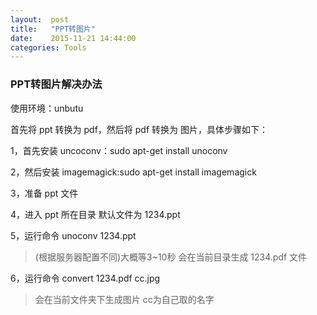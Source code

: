 ```yaml
---
layout:  post
title:   "PPT转图片"
date:    2015-11-21 14:44:00
categories: Tools
---
```


### PPT转图片解决办法


使用环境：unbutu

首先将 ppt 转换为 pdf，然后将 pdf 转换为 图片，具体步骤如下：

1，首先安装 uncoconv：sudo apt-get install unoconv

2，然后安装 imagemagick:sudo apt-get install imagemagick

3，准备 ppt 文件

4，进入 ppt 所在目录 默认文件为 1234.ppt

5，运行命令 unoconv 1234.ppt 

>(根据服务器配置不同)大概等3~10秒 会在当前目录生成 1234.pdf 文件

6，运行命令 convert 1234.pdf cc.jpg 

>会在当前文件夹下生成图片 cc为自己取的名字

